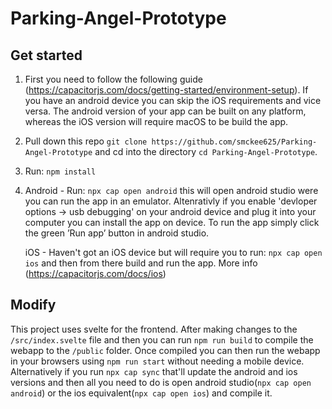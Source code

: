 # Parking-Angel-Prototype

## Get started
1. First you need to follow the following guide (https://capacitorjs.com/docs/getting-started/environment-setup). If you have an android device you can skip the iOS requirements and vice versa. The android version of your app can be built on any platform, whereas the iOS version will require macOS to be build the app.
2. Pull down this repo `git clone https://github.com/smckee625/Parking-Angel-Prototype` and cd into the directory `cd Parking-Angel-Prototype`.
3. Run: `npm install`

4. Android - Run: `npx cap open android` this will open android studio were you can run the app in an emulator. Altenrativly if you enable 'devloper options -> usb debugging' on your android device and plug it into your computer you can install the app on device. To run the app simply click the green ’Run app’ button in android studio.

   iOS - Haven't got an iOS device but will require you to run: `npx cap open ios` and then from there build and run the app. More info (https://capacitorjs.com/docs/ios)

## Modify
This project uses svelte for the frontend. After making changes to the `/src/index.svelte` file and then you can run `npm run build` to compile the webapp to the `/public` folder. Once compiled you can then run the webapp in your browsers using `npm run start` without needing a mobile device. Alternatively if you run `npx cap sync` that'll update the android and ios versions and then all you need to do is open android studio(`npx cap open android`) or the ios equivalent(`npx cap open ios`) and compile it.
